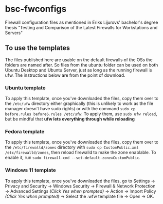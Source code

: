 # bsc-fwconfigs
 Firewall configuration files as mentioned in Eriks Lijurovs' bachelor's degree thesis "Testing and Comparison of the Latest Firewalls for Workstations and Servers"

## To use the templates
The files published here are usable on the default firewalls of the OSs the folders are named after. So files from the ubuntu folder can be used on both Ubuntu Desktop and Ubuntu Server, just as long as the running firewall is ufw. The instructions below are from the point of download.
### Ubuntu template
To apply this template, once you've downloaded the files, copy them over to the `/etc/ufw` directory either graphically (this is unlikely to work as the file manager doesn't have sudo rights) or with the command `sudo cp before.rules before6.rules /etc/ufw`. To apply them, use `sudo ufw reload`, but be mindful that **ufw lets everything through while reloading**

### Fedora template
To apply this template, once you've downloaded the files, copy them over to the `/etc/firewalld/zones` directory with `sudo cp CustomPublic.xml /etc/firewalld/zones`, then reload firewalld to make the zone enablable. To enable it, run `sudo firewall-cmd --set-default-zone=CustomPublic`.

### Windows 11 template
To apply this template, once you've downloaded the files, go to Settings -> Privacy and Security -> Windows Security -> Firewall & Network Protection -> Advanced Settings _(Click Yes when prompted)_ -> Action -> Import Policy _(Click Yes when prompted)_ -> Select the .wfw template file -> Open -> OK.
